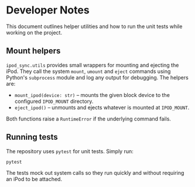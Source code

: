 # Developer Notes

This document outlines helper utilities and how to run the unit tests while
working on the project.

## Mount helpers

`ipod_sync.utils` provides small wrappers for mounting and ejecting the iPod.
They call the system `mount`, `umount` and `eject` commands using Python's
`subprocess` module and log any output for debugging. The helpers are:

- `mount_ipod(device: str)` – mounts the given block device to the configured
  `IPOD_MOUNT` directory.
- `eject_ipod()` – unmounts and ejects whatever is mounted at `IPOD_MOUNT`.

Both functions raise a `RuntimeError` if the underlying command fails.

## Running tests

The repository uses `pytest` for unit tests. Simply run:

```bash
pytest
```

The tests mock out system calls so they run quickly and without requiring an
iPod to be attached.
